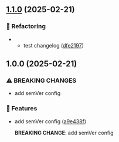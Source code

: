 ## [1.1.0](https://github.com/upstars-global/semver-example/compare/v1.0.0...v1.1.0) (2025-02-21)

### 🔨 Refactoring

* - test changelog
 ([dfe2197](https://github.com/upstars-global/semver-example/commit/dfe21973506e0a4fee483228257f9e7085306c35))

## 1.0.0 (2025-02-21)

### ⚠ BREAKING CHANGES

* add semVer config

### 🚀 Features

* add semVer config
 ([a9e438f](https://github.com/upstars-global/semver-example/commit/a9e438fa33471c330fc4bb23e819af876026281d))



    **BREAKING CHANGE**: add semVer config
